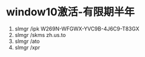 # window10激活-有限期半年

1. slmgr /ipk W269N-WFGWX-YVC9B-4J6C9-T83GX
2.  slmgr /skms zh.us.to
3. slmgr /ato
4.  slmgr /xpr